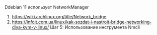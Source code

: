 Ddebian 11 использует NetworkManager

1. https://wiki.archlinux.org/title/Network_bridge
2. https://infoit.com.ua/linux/kak-sozdat-i-nastroit-bridge-networking-dlya-kvm-v-linux/
    Шаг 5: Использование инструмента Nmcli